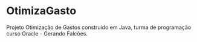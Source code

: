 # OtimizaGasto
Projeto Otimização de Gastos construído em Java, turma de programação curso Oracle - Gerando Falcões. 
